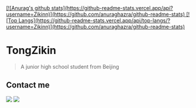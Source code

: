 <a href="#">
[![Anurag's github stats](https://github-readme-stats.vercel.app/api?username=Zikinn)](https://github.com/anuraghazra/github-readme-stats)
[![Top Langs](https://github-readme-stats.vercel.app/api/top-langs/?username=Zikinn)](https://github.com/anuraghazra/github-readme-stats)
</a>

# TongZikin
> A junior high school student from Beijing

## Contact me
[![](https://img.shields.io/badge/-https://me.tangzhiqian.cn-0e83cd?style=flat-square&logo=Blogger&logoColor=fff)](https://me.tangzhiqian.cn)
[![](https://img.shields.io/badge/-i@tzq.email-911318?style=flat-square&logo=Mail.RU&logoColor=white&labelColor=c14438)](mailto:i@tzq.email)


<!--
**Zikinn/Zikinn** is a ✨ _special_ ✨ repository because its `README.md` (this file) appears on your GitHub profile.

Here are some ideas to get you started:

- 🔭 I’m currently working on ...
- 🌱 I’m currently learning ...
- 👯 I’m looking to collaborate on ...
- 🤔 I’m looking for help with ...
- 💬 Ask me about ...
- 📫 How to reach me: ...
- 😄 Pronouns: ...
- ⚡ Fun fact: ...
-->
